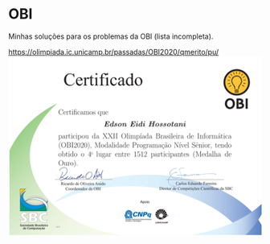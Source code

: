 # OBI
Minhas soluções para os problemas da OBI (lista incompleta).

https://olimpiada.ic.unicamp.br/passadas/OBI2020/qmerito/pu/
<img src="soluções/certificado.png">
